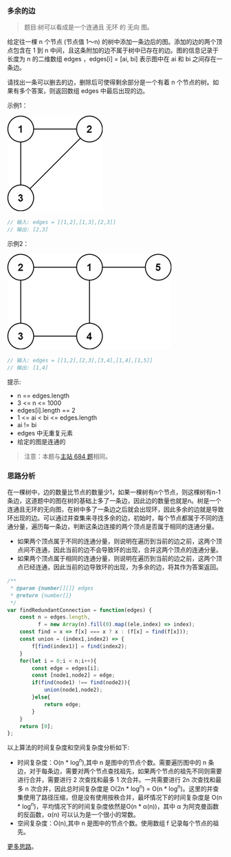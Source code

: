 ###  多余的边
 
> 题目:树可以看成是一个连通且 无环 的 无向 图。

给定往一棵 n 个节点 (节点值 1～n) 的树中添加一条边后的图。添加的边的两个顶点包含在 1 到 n 中间，且这条附加的边不属于树中已存在的边。图的信息记录于长度为 n 的二维数组 edges ，edges[i] = [ai, bi] 表示图中在 ai 和 bi 之间存在一条边。

请找出一条可以删去的边，删除后可使得剩余部分是一个有着 n 个节点的树。如果有多个答案，则返回数组 edges 中最后出现的边。

示例1：

![](../../images/2/findRedundantConnection-1.png)

```js
// 输入: edges = [[1,2],[1,3],[2,3]]
// 输出: [2,3]
```

示例2：

![](../../images/2/findRedundantConnection-2.png)

```js
// 输入: edges = [[1,2],[2,3],[3,4],[1,4],[1,5]]
// 输出: [1,4]
```

提示:

* n == edges.length
* 3 <= n <= 1000
* edges[i].length == 2
* 1 <= ai < bi <= edges.length
* ai != bi
* edges 中无重复元素
* 给定的图是连通的 

> 注意：本题与[主站 684 题](https://leetcode-cn.com/problems/redundant-connection/)相同。

### 思路分析

在一棵树中，边的数量比节点的数量少1，如果一棵树有n个节点，则这棵树有n-1条边，这道题中的图在树的基础上多了一条边，因此边的数量也就是n。树是一个连通且无环的无向图，在树中多了一条边之后就会出现环，因此多余的边就是导致环出现的边。可以通过并查集来寻找多余的边，初始时，每个节点都属于不同的连通分量，遍历每一条边，判断这条边连接的两个顶点是否属于相同的连通分量。

* 如果两个顶点属于不同的连通分量，则说明在遍历到当前的边之前，这两个顶点间不连通，因此当前的边不会导致环的出现，合并这两个顶点的连通分量。
* 如果两个顶点属于相同的连通分量，则说明在遍历到当前的边之前，这两个顶点已经连通，因此当前的边导致环的出现，为多余的边，将其作为答案返回。

```js
/**
 * @param {number[][]} edges
 * @return {number[]}
 */
var findRedundantConnection = function(edges) {
    const n = edges.length,
          f = new Array(n).fill(0).map((ele,index) => index);
    const find = x => f[x] === x ? x : (f[x] = find(f[x]));
    const union = (index1,index2) => {
        f[find(index1)] = find(index2);
    }
    for(let i = 0;i < n;i++){
        const edge = edges[i];
        const [node1,node2] = edge;
        if(find(node1) !== find(node2)){
            union(node1,node2);
        }else{
            return edge;
        }
    }
    return [0]; 
};
```

以上算法的时间复杂度和空间复杂度分析如下:

* 时间复杂度：O(n * log<sup>n</sup>),其中 n 是图中的节点个数。需要遍历图中的 n 条边，对于每条边，需要对两个节点查找祖先，如果两个节点的祖先不同则需要进行合并，需要进行 2 次查找和最多 1 次合并。一共需要进行 2n 次查找和最多 n 次合并，因此总时间复杂度是 O(2n * log<sup>n</sup>) = O(n * log<sup>n</sup>)。这里的并查集使用了路径压缩，但是没有使用按秩合并，最坏情况下的时间复杂度是 O(n * log<sup>n</sup>)，平均情况下的时间复杂度依然是O(n * α(n))，其中 α 为阿克曼函数的反函数，α(n) 可以认为是一个很小的常数。
* 空间复杂度：O(n),其中 n 是图中的节点个数。使用数组 f 记录每个节点的祖先。

[更多思路](https://leetcode.cn/problems/7LpjUW/solution/duo-yu-de-bian-by-leetcode-solution-pnt2/)。
